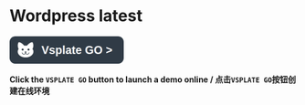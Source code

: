 # Wordpress latest

<a href="https://www.vsplate.com/?docker-compose=https://github.com/vsplate/dcenvs/wordpress/latest"><img alt="VSPLATE GO" src="https://raw.githubusercontent.com/vsplate/images/master/vsgo_btn.png" width="200px"></a>

**Click the `VSPLATE GO` button to launch a demo online / 点击`VSPLATE GO`按钮创建在线环境**